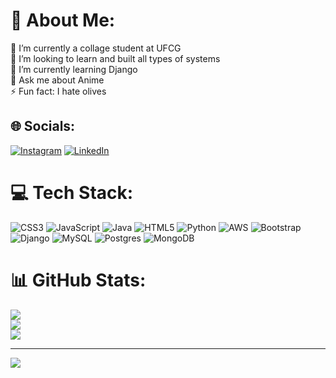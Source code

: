 # 💫 About Me:
🔭 I’m currently a collage student at UFCG<br>👯 I’m looking to learn and built all types of systems<br>🌱 I’m currently learning Django<br>💬 Ask me about Anime<br>⚡ Fun fact: I hate olives


## 🌐 Socials:
[![Instagram](https://img.shields.io/badge/Instagram-%23E4405F.svg?logo=Instagram&logoColor=white)](https://instagram.com/sobreira155) [![LinkedIn](https://img.shields.io/badge/LinkedIn-%230077B5.svg?logo=linkedin&logoColor=white)](https://linkedin.com/in/geraldo-sobreira-júnior-507b891ba/) 

# 💻 Tech Stack:
![CSS3](https://img.shields.io/badge/css3-%231572B6.svg?style=for-the-badge&logo=css3&logoColor=white) ![JavaScript](https://img.shields.io/badge/javascript-%23323330.svg?style=for-the-badge&logo=javascript&logoColor=%23F7DF1E) ![Java](https://img.shields.io/badge/java-%23ED8B00.svg?style=for-the-badge&logo=java&logoColor=white) ![HTML5](https://img.shields.io/badge/html5-%23E34F26.svg?style=for-the-badge&logo=html5&logoColor=white) ![Python](https://img.shields.io/badge/python-3670A0?style=for-the-badge&logo=python&logoColor=ffdd54) ![AWS](https://img.shields.io/badge/AWS-%23FF9900.svg?style=for-the-badge&logo=amazon-aws&logoColor=white) ![Bootstrap](https://img.shields.io/badge/bootstrap-%23563D7C.svg?style=for-the-badge&logo=bootstrap&logoColor=white) ![Django](https://img.shields.io/badge/django-%23092E20.svg?style=for-the-badge&logo=django&logoColor=white) ![MySQL](https://img.shields.io/badge/mysql-%2300f.svg?style=for-the-badge&logo=mysql&logoColor=white) ![Postgres](https://img.shields.io/badge/postgres-%23316192.svg?style=for-the-badge&logo=postgresql&logoColor=white) ![MongoDB](https://img.shields.io/badge/MongoDB-%234ea94b.svg?style=for-the-badge&logo=mongodb&logoColor=white)
# 📊 GitHub Stats:
![](https://github-readme-stats.vercel.app/api?username=geraldo157&theme=gruvbox&hide_border=false&include_all_commits=true&count_private=false)<br/>
![](https://github-readme-streak-stats.herokuapp.com/?user=geraldo157&theme=gruvbox&hide_border=false)<br/>
![](https://github-readme-stats.vercel.app/api/top-langs/?username=geraldo157&theme=gruvbox&hide_border=false&include_all_commits=true&count_private=false&layout=compact)

---
[![](https://visitcount.itsvg.in/api?id=geraldo157&icon=0&color=0)](https://visitcount.itsvg.in)

<!-- Proudly created with GPRM ( https://gprm.itsvg.in ) -->
